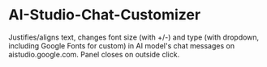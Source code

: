 # AI-Studio-Chat-Customizer
Justifies/aligns text, changes font size (with +/-) and type (with dropdown, including Google Fonts for custom) in AI model's chat messages on aistudio.google.com. Panel closes on outside click.
